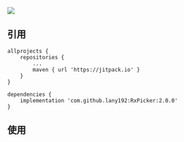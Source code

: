 [![](https://jitpack.io/v/lany192/RxPicker.svg)](https://jitpack.io/#lany192/RxPicker)
## 引用

	allprojects {
		repositories {
			...
			maven { url 'https://jitpack.io' }
		}
	}

    dependencies {
        implementation 'com.github.lany192:RxPicker:2.0.0'
    }

## 使用
